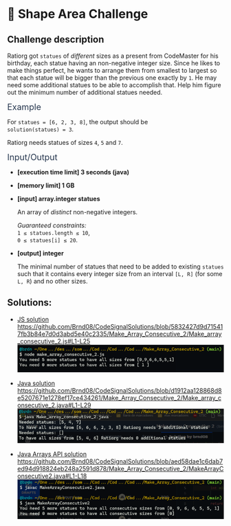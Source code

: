# :large_blue_diamond: Shape Area Challenge

## Challenge description
<div class="markdown -arial"><p>Ratiorg got <code>statues</code> of <em>different</em> sizes as a present from CodeMaster for his birthday, each statue having an non-negative integer size. Since he likes to make things perfect, he wants to arrange them from smallest to largest so that each statue will be bigger than the previous one exactly by <code>1</code>. He may need some additional statues to be able to accomplish that. Help him figure out the minimum number of additional statues needed.</p>
<p><span class="markdown--header" style="color:#2b3b52;font-size:1.4em">Example</span></p>
<p>For <code>statues = [6, 2, 3, 8]</code>, the output should be<br>
<code>solution(statues) = 3</code>.</p>
<p>Ratiorg needs statues of sizes <code>4</code>, <code>5</code> and <code>7</code>.</p>
<p><span class="markdown--header" style="color:#2b3b52;font-size:1.4em">Input/Output</span></p>
<ul>
<li>
<p><strong>[execution time limit] 3 seconds (java)</strong></p>
</li>
<li>
<p><strong>[memory limit] 1 GB</strong></p>
</li>
<li>
<p><strong>[input] array.integer statues</strong></p>
<p>An array of <em>distinct</em> non-negative integers.</p>
<p><em>Guaranteed constraints:</em><br>
<code>1 ≤ statues.length ≤ 10</code>,<br>
<code>0 ≤ statues[i] ≤ 20</code>.</p>
</li>
<li>
<p><strong>[output] integer</strong></p>
<p>The minimal number of statues that need to be added to existing <code>statues</code> such that it contains every integer size from an interval <code>[L, R]</code> (for some <code>L, R</code>) and no other sizes.</p>
</li>
</ul>


## Solutions:

- [JS solution](Make_array_consecutive_2.js)
https://github.com/Brnd08/CodeSignalSolutions/blob/5832427d9d715417fb3b84e7d0d3abd5e40c2335/Make_Array_Consecutive_2/Make_array_consecutive_2.js#L1-L25
![JS Execution](make_array_consecutive_js.png)

- [Java solution](Make_array_consecutive_2.java)
https://github.com/Brnd08/CodeSignalSolutions/blob/d1912aa128868d8e5207671e1278ef17ce434261/Make_Array_Consecutive_2/Make_array_consecutive_2.java#L1-L29
![Java Execution](make_array_consecutive_java.png)

- [Java Arrays API solution](MakeArrayConsecutive2.java)
https://github.com/Brnd08/CodeSignalSolutions/blob/aed58dae1c6dab7ed94d918824eb248a2591d878/Make_Array_Consecutive_2/MakeArrayConsecutive2.java#L1-L18
![Java Execution](make_array_consecutive_java_2.png)

